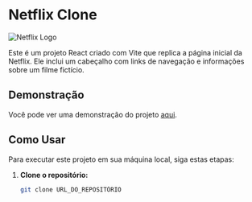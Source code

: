 # Netflix Clone

![Netflix Logo](https://www.freepnglogos.com/uploads/netflix-logo-0.png)

Este é um projeto React criado com Vite que replica a página inicial da Netflix. Ele inclui um cabeçalho com links de navegação e informações sobre um filme fictício.

## Demonstração

Você pode ver uma demonstração do projeto [aqui](URL_DEMONSTRAÇÃO).

## Como Usar

Para executar este projeto em sua máquina local, siga estas etapas:

1. **Clone o repositório:**

   ```bash
   git clone URL_DO_REPOSITÓRIO

